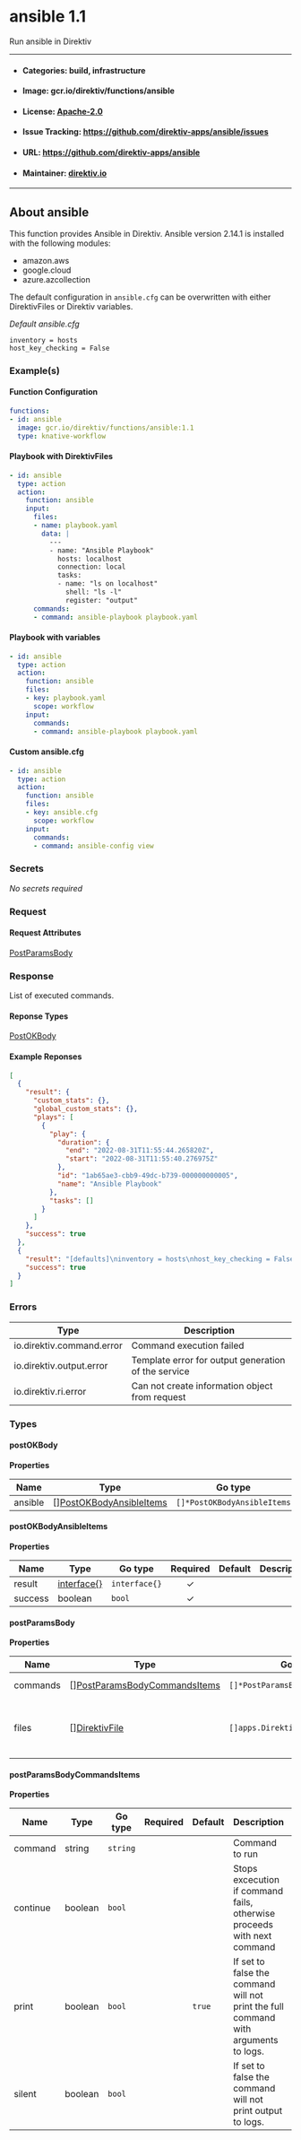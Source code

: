 
# ansible 1.1

Run ansible in Direktiv

---
- #### Categories: build, infrastructure
- #### Image: gcr.io/direktiv/functions/ansible 
- #### License: [Apache-2.0](https://www.apache.org/licenses/LICENSE-2.0)
- #### Issue Tracking: https://github.com/direktiv-apps/ansible/issues
- #### URL: https://github.com/direktiv-apps/ansible
- #### Maintainer: [direktiv.io](https://www.direktiv.io) 
---

## About ansible

This function provides Ansible in Direktiv. Ansible version 2.14.1 is installed with the following modules:
- amazon.aws
- google.cloud
- azure.azcollection

The default configuration in `ansible.cfg` can be overwritten with either DirektivFiles or Direktiv variables.

*Default ansible.cfg*
``` [defaults]
inventory = hosts
host_key_checking = False
``` 

### Example(s)
  #### Function Configuration
```yaml
functions:
- id: ansible
  image: gcr.io/direktiv/functions/ansible:1.1
  type: knative-workflow
```
   #### Playbook with DirektivFiles
```yaml
- id: ansible
  type: action
  action:
    function: ansible
    input: 
      files: 
      - name: playbook.yaml
        data: |
          ---
          - name: "Ansible Playbook"
            hosts: localhost
            connection: local 
            tasks:
            - name: "ls on localhost"
              shell: "ls -l"
              register: "output"
      commands:
      - command: ansible-playbook playbook.yaml
```
   #### Playbook with variables
```yaml
- id: ansible
  type: action
  action:
    function: ansible
    files: 
    - key: playbook.yaml
      scope: workflow
    input:
      commands:
      - command: ansible-playbook playbook.yaml
```
   #### Custom ansible.cfg
```yaml
- id: ansible
  type: action
  action:
    function: ansible
    files: 
    - key: ansible.cfg
      scope: workflow
    input:
      commands:
      - command: ansible-config view
```

   ### Secrets


*No secrets required*







### Request



#### Request Attributes
[PostParamsBody](#post-params-body)

### Response
  List of executed commands.
#### Reponse Types
    
  

[PostOKBody](#post-o-k-body)
#### Example Reponses
    
```json
[
  {
    "result": {
      "custom_stats": {},
      "global_custom_stats": {},
      "plays": [
        {
          "play": {
            "duration": {
              "end": "2022-08-31T11:55:44.265820Z",
              "start": "2022-08-31T11:55:40.276975Z"
            },
            "id": "1ab65ae3-cbb9-49dc-b739-000000000005",
            "name": "Ansible Playbook"
          },
          "tasks": []
        }
      ]
    },
    "success": true
  },
  {
    "result": "[defaults]\ninventory = hosts\nhost_key_checking = False",
    "success": true
  }
]
```

### Errors
| Type | Description
|------|---------|
| io.direktiv.command.error | Command execution failed |
| io.direktiv.output.error | Template error for output generation of the service |
| io.direktiv.ri.error | Can not create information object from request |


### Types
#### <span id="post-o-k-body"></span> postOKBody

  



**Properties**

| Name | Type | Go type | Required | Default | Description | Example |
|------|------|---------|:--------:| ------- |-------------|---------|
| ansible | [][PostOKBodyAnsibleItems](#post-o-k-body-ansible-items)| `[]*PostOKBodyAnsibleItems` |  | |  |  |


#### <span id="post-o-k-body-ansible-items"></span> postOKBodyAnsibleItems

  



**Properties**

| Name | Type | Go type | Required | Default | Description | Example |
|------|------|---------|:--------:| ------- |-------------|---------|
| result | [interface{}](#interface)| `interface{}` | ✓ | |  |  |
| success | boolean| `bool` | ✓ | |  |  |


#### <span id="post-params-body"></span> postParamsBody

  



**Properties**

| Name | Type | Go type | Required | Default | Description | Example |
|------|------|---------|:--------:| ------- |-------------|---------|
| commands | [][PostParamsBodyCommandsItems](#post-params-body-commands-items)| `[]*PostParamsBodyCommandsItems` |  | `[{"command":"echo Hello"}]`| Array of commands. |  |
| files | [][DirektivFile](#direktiv-file)| `[]apps.DirektivFile` |  | | File to create before running commands. |  |


#### <span id="post-params-body-commands-items"></span> postParamsBodyCommandsItems

  



**Properties**

| Name | Type | Go type | Required | Default | Description | Example |
|------|------|---------|:--------:| ------- |-------------|---------|
| command | string| `string` |  | | Command to run |  |
| continue | boolean| `bool` |  | | Stops excecution if command fails, otherwise proceeds with next command |  |
| print | boolean| `bool` |  | `true`| If set to false the command will not print the full command with arguments to logs. |  |
| silent | boolean| `bool` |  | | If set to false the command will not print output to logs. |  |

 
